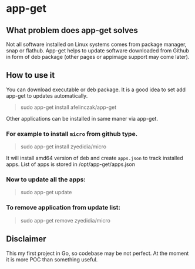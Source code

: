 # app-get

## What problem does app-get solves
Not all software installed on Linux systems comes from package manager, snap or flathub. App-get helps to update software downloaded from Github in form of deb package (other pages or appimage support may come later).

## How to use it
You can download executable or deb package.
It is a good idea to set add app-get to updates automatically.
> sudo app-get install afelinczak/app-get

Other applications can be installed in same maner via app-get.
### For example to install `micro` from github type. 
> sudo app-get install zyedidia/micro

It will install amd64 version of deb and create `apps.json` to track installed apps.
List of apps is stored in /opt/app-get/apps.json

### Now to update all the apps:
> sudo app-get update

### To remove application from update list:
> sudo app-get remove zyedidia/micro


## Disclaimer
This my first project in Go, so codebase may be not perfect.
At the moment it is more POC than something useful.
